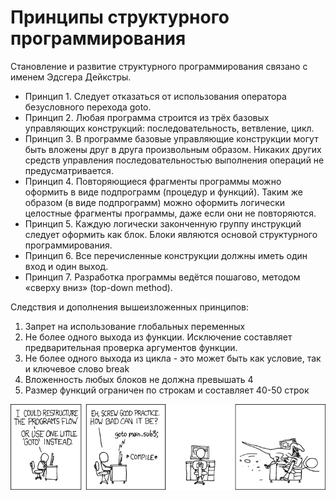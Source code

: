 # Принципы структурного программирования

Становление и развитие структурного программирования связано с именем Эдсгера Дейкстры.
* Принцип 1. Следует отказаться от использования оператора безусловного перехода goto.
* Принцип 2. Любая программа строится из трёх базовых управляющих конструкций: последовательность, ветвление, цикл.
* Принцип 3. В программе базовые управляющие конструкции могут быть вложены друг в друга произвольным образом. Никаких других средств управления последовательностью выполнения операций не предусматривается.
* Принцип 4. Повторяющиеся фрагменты программы можно оформить в виде подпрограмм (процедур и функций). Таким же образом (в виде подпрограмм) можно оформить логически целостные фрагменты программы, даже если они не повторяются.
* Принцип 5. Каждую логически законченную группу инструкций следует оформить как блок. Блоки являются основой структурного программирования.
* Принцип 6. Все перечисленные конструкции должны иметь один вход и один выход.
* Принцип 7. Разработка программы ведётся пошагово, методом «сверху вниз» (top-down method).

Следствия и дополнения вышеизложенных принципов:

1. Запрет на использование глобальных переменных
2. Не более одного выхода из функции. Исключение составляет предварительная проверка аргументов функции.
3. Не более одного выхода из цикла - это может быть как условие, так и ключевое слово break
4. Вложенность любых блоков не должна превышать 4
5. Размер функций ограничен по строкам и составляет 40-50 строк

![goto](../misc/images/GOTO.png)
